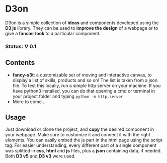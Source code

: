 # D3on
D3on is a simple collection of **ideas** and components developed using the **D3 js** library. They can be used to **improve the design** of a webpage or to give a **fancier look** to a particular component.

### Status: V 0.1

## Contents
- **fancy-s3t**: a customizable set of moving and interactive canvas, to display a list of skills, products and so on! The list is taken from a json file. To test this locally, run a simple http server on your machine. If you have python3 installed, you can do that opening a cmd or terminal in your project folder and typing `python -m http.server`
- More to come..

## Usage
Just download or clone the project, and **copy** the desired component in your webpage. Make sure to customize it and connect it with the right elements. You can easily embed the js part in the html page using the script tag. For easier understanding, every different part of a single component was splitted in **css**, **html** and **js** files, plus a **json** containing data, if needed. Both **D3 v5** and **D3 v3** were used.